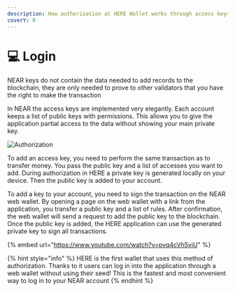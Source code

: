 ```yaml
---
description: How authorization at HERE Wallet works through access keys
coverY: 0
---
```


# 💻 Login

NEAR keys do not contain the data needed to add records to the blockchain, they are only needed to prove to other validators that you have the right to make the transaction

In NEAR the access keys are implemented very elegantly. Each account keeps a list of public keys with permissions. This allows you to give the application partial access to the data without showing your main private key.

![Authorization](../.gitbook/assets/tg\_image\_3543857128.jpeg)

To add an access key, you need to perform the same transaction as to transfer money. You pass the public key and a list of accesses you want to add. During authorization in HERE a private key is generated locally on your device. Then the public key is added to your account.

To add a key to your account, you need to sign the transaction on the NEAR web wallet. By opening a page on the web wallet with a link from the application, you transfer a public key and a list of rules. After confirmation, the web wallet will send a request to add the public key to the blockchain. Once the public key is added, the HERE application can use the generated private key to sign all transactions.

{% embed url="https://www.youtube.com/watch?v=pvq4cVh5viU" %}

{% hint style="info" %}
HERE is the first wallet that uses this method of authorization. Thanks to it users can log in into the application through a web wallet without using their seed! This is the fastest and most convenient way to log in to your NEAR account
{% endhint %}
